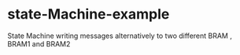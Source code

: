 # state-Machine-example
State Machine writing messages alternatively to two different BRAM , BRAM1 and BRAM2 
